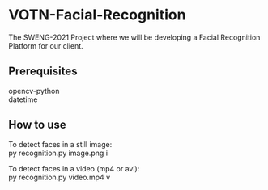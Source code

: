 # VOTN-Facial-Recognition
The SWENG-2021 Project where we will be developing a Facial Recognition Platform for our client.

## Prerequisites
opencv-python\
datetime

## How to use
To detect faces in a still image:\
py recognition.py image.png i

To detect faces in a video (mp4 or avi):\
py recognition.py video.mp4 v 

